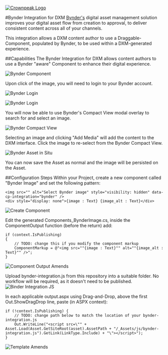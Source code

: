 <a href="https://www.crownpeak.com/" target="_blank">![Crownpeak Logo](../../images/logo/crownpeak-logo.png?raw=true "Crownpeak Logo")</a>

#Bynder Integration for DXM
<a href="https://www.bynder.com/en/" target="_blank">Bynder's</a> digital asset management solution improves your
digital asset flow from creation to approval, to deliver consistent content across all of your channels.

This integration allows a DXM content author to use a Draggable-Component, populated by Bynder, to be used within a
DXM-generated experience.

##Capabilities
The Bynder Integration for DXM allows content authors to use a Bynder "aware" Component to enhance their digital
experience.

![Bynder Component](../../../images/screenshots/Bynder/bynder-component.png?raw=true "Bynder Component")

Upon click of the image, you will need to login to your Bynder account.

![Bynder Login](../../images/screenshots/Bynder/bynder-login-1.png?raw=true "Bynder Login")

![Bynder Login](../../images/screenshots/Bynder/bynder-login-2.png?raw=true "Bynder Login")

You will now be able to use Bynder's Compact View modal overlay to search for and select an image.

![Bynder Compact View](../../images/screenshots/Bynder/bynder-compact-view.png?raw=true "Bynder Company View")

Selecting an image and clicking "Add Media" will add the content to the DXM interface. Click the image to re-select
from the Bynder Compact View.

![Bynder Asset in Situ](../../images/screenshots/Bynder/bynder-asset-in-situ.png?raw=true "Bynder Asset in Situ")

You can now save the Asset as normal and the image will be persisted on the Asset.

##Configuration Steps
Within your Project, create a new component called "Bynder Image" and set the following pattern:
```
<img src="" alt="Select Bynder image" style="visibility: hidden" data-cp-integration="bynder" />
<div style="display: none">{image : Text} {image_alt : Text}</div>
```
![Create Component](../../images/screenshots/Bynder/create-component.png?raw=true "Create Component")

Edit the generated Components_BynderImage.cs, inside the ComponentOutput function (before the return) add:
```
if (context.IsPublishing)
{
    // TODO: change this if you modify the component markup
    ComponentMarkup = @"<img src=""{image : Text}"" alt=""{image_alt : Text}"" />";
}
```
![Component Output Amends](../../images/screenshots/Bynder/component-output-amends.png?raw=true "Component Output Amends")

Upload <a ref="./js/bynder-integration.js?raw=true" target="_blank">bynder-integration.js</a> from this repository into a suitable folder. No workflow will be required, as it doesn't
need to be published.
![Binder Integration JS](../../images/screenshots/Bynder/bynder-integration-js.png?raw=true "Binder Integration JS")

In each applicable output.aspx using Drag-and-Drop, above the first Out.ShowDragDrop line, paste (in ASPX context):
```
if (!context.IsPublishing) {
    // TODO: change path below to match the location of your bynder-integration.js
    Out.WriteLine("<script src=\"" + Asset.Load(Asset.GetSiteRoot(asset).AssetPath + "/_Assets/js/bynder-integration.js").GetLink(LinkType.Include) + "\"></script>");
}
```
![Template Amends](../../images/screenshots/Bynder/template-amends.png?raw=true "Template Amends")